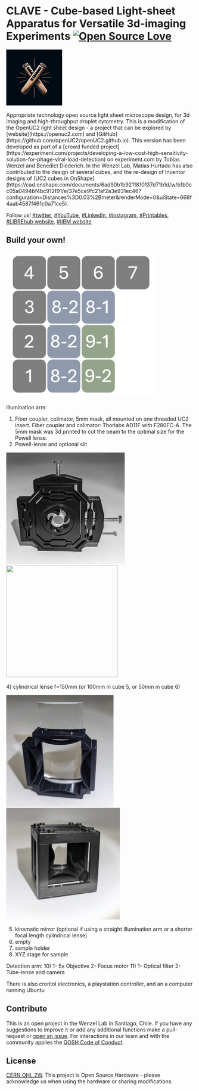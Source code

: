 # CLAVE - Cube-based Light-sheet Apparatus for Versatile 3d-imaging Experiments [![Open Source Love](https://badges.frapsoft.com/os/v1/open-source.svg?v=103)](https://github.com/ellerbrock/open-source-badges/)
<p align="left">
<img src="./images/CLAVE.jpg" width="150">
</p>
Appropriate technology open source light sheet microscope design, for 3d imaging and high-throughput droplet cytometry.
This is a modification of the OpenUC2 light sheet design - a project that can be explored by [website](https://openuc2.com) and [GitHub](https://github.com/openUC2/openUC2.github.io). This version has been developed as part of a [crowd funded project](https://experiment.com/projects/developing-a-low-cost-high-sensitivity-solution-for-phage-viral-load-detection) on experiment.com by Tobias Wenzel and Benedict Diederich. In the Wenzel Lab, Matías Hurtado has also contributed to the design of several cubes, and the re-design of Inventor designs of [UC2 cubes in OnShape](https://cad.onshape.com/documents/6ad90b1b9211810137d71b1d/w/b1b0cc05a0494bf4bc912f91/e/37e5ce9fc21af2a3e931ec46?configuration=Distances%3D0.03%2Bmeter&renderMode=0&uiState=668f4aab4587f461c0a71ce5).

Follow us! [#twitter](https://twitter.com/WenzelLab), [#YouTube](https://www.youtube.com/@librehub), [#LinkedIn](https://www.linkedin.com/company/92802424), [#instagram](https://www.instagram.com/wenzellab/), [#Printables](https://www.printables.com/@WenzelLab), [#LIBREhub website](https://librehub.github.io), [#IIBM website](https://ingenieriabiologicaymedica.uc.cl/en/people/faculty/821-tobias-wenzel)

## Build your own!

<p align="left">
<img src="./images/cube-arrangement.png" width="400">
</p>

Illumination arm:
1) Fiber coupler, colimator, 5mm mask, all mounted on one threaded UC2 insert. Fiber coupler and colimator: Thorlabs AD11F with F280FC-A. The 5mm mask was 3d printed to cut the beam to the optimal size for the Powell lense.
3) Powell-lense and optional slit
   <p align="left">
  <img src="./images/Powell_lense_aligner.jpg" height="300"> <img src="./images/adjustable_slit.gif" height="300" width="300">
  </p>
4) cylindrical lense f=150mm (or 100mm in cube 5, or 50mm in cube 6)
   <p align="left">
  <img src="./images/cylindrical_lense1.jpg" height="300">
 <img src="./images/cylindrical_lense2.jpg.jpg" height="300">
  </p>
  
5) kinematic mirror (optional if using a straight illumination arm or a shorter focal length cylindrical lense)
6) empty
7) sample holder
8) XYZ stage for sample
   
Detection arm:
10) 1- 5x Objective
  2- Focus motor 
11) 1- Optical filter
   2- Tube-lense and camera
   
There is also crontol electronics, a playstation controller, and an a computer running Ubuntu

## Contribute

This is an open project in the Wenzel Lab in Santiago, Chile. If you have any suggestions to improve it or add any additional functions make a pull-request or [open an issue](https://github.com/wenzel-lab/light-sheet-microscope/issues/new).
For interactions in our team and with the community applies the [GOSH Code of Conduct](https://openhardware.science/gosh-2017/gosh-code-of-conduct/).


## License

[CERN OHL 2W](LICENSE). This project is Open Source Hardware - please acknowledge us when using the hardware or sharing modifications.
